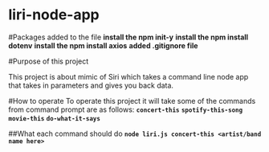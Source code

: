 # liri-node-app

#Packages added to the file
**install the npm init-y**
**install the npm install dotenv**
**install the npm install axios**
**added .gitignore file**

#Purpose of this project

This project is about mimic of Siri which takes a command line node app that takes in parameters and gives you back data. 

#How to operate
To operate this project it will take some of the commands from command prompt are as follows:
**`concert-this`**
**`spotify-this-song`**
**`movie-this`**
**`do-what-it-says`**

##What each command should do 
**`node liri.js concert-this <artist/band name here>`**

